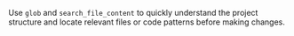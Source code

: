 Use `glob` and `search_file_content` to quickly understand the project structure and locate relevant files or code patterns before making changes.